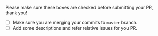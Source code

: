 Please make sure these boxes are checked before submitting your PR, thank you!

* [ ] Make sure you are merging your commits to `master` branch.
* [ ] Add some descriptions and refer relative issues for you PR.
